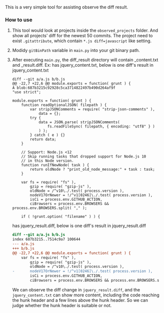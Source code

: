 This is a very simple tool for assisting observe the diff result.

### How to use
1. This tool would look at projects inside the `observed_projects` folder. And show all projects' diff for the newest 50 commits. The project need to exist `.gitattribute`, which contain `*.js diff=javascript` like setting.
2. Modidy `gitBinPath` variable in `main.py` into your git binary path.
3. After executing `main.py`, the diff_result directory will contain <XXX>_content.txt and <XXX>_result.diff. Ex:
    has jquery_content.txt, below is one diff's result in jquery_content.txt
    ```text
    diff --git a/a.js b/b.js
    @@ -22,7 +22,6 @@ module.exports = function( grunt ) {
    A blob:687b3215c92928c5ca3714822497b490d264af9f
    "use strict";

    module.exports = function( grunt ) {
        function readOptionalJSON( filepath ) {
            var stripJSONComments = require( "strip-json-comments" ),
                data = {};
            try {
                data = JSON.parse( stripJSONComments(
                    fs.readFileSync( filepath, { encoding: "utf8" } )
                ) );
            } catch ( e ) {}
            return data;
        }

        // Support: Node.js <12
        // Skip running tasks that dropped support for Node.js 10
        // in this Node version.
        function runIfNewNode( task ) {
            return oldNode ? "print_old_node_message:" + task : task;
        }

        var fs = require( "fs" ),
            gzip = require( "gzip-js" ),
            oldNode = /^v10\./.test( process.version ),
            nodeV17OrNewer = !/^v1[0246]\./.test( process.version ),
            isCi = process.env.GITHUB_ACTION,
            ciBrowsers = process.env.BROWSERS && process.env.BROWSERS.split( "," );

        if ( !grunt.option( "filename" ) ) {
    ```

    has jquery_result.diff, below is one diff's result in jquery_result.diff
    ```diff
    diff --git a/a.js b/b.js
    index 687b3215..7514c9a7 100644
    --- a/a.js
    +++ b/b.js
    @@ -22,7 +22,6 @@ module.exports = function( grunt ) {
        var fs = require( "fs" ),
            gzip = require( "gzip-js" ),
            oldNode = /^v10\./.test( process.version ),
    -		nodeV17OrNewer = !/^v1[0246]\./.test( process.version ),
            isCi = process.env.GITHUB_ACTION,
            ciBrowsers = process.env.BROWSERS && process.env.BROWSERS.split( "," );
    ```
    We can observe the diff change in `jquery_result.diff`, and the `jquery_content.txt` can show more content, including the code reaching the hunk header and a few lines above the hunk header. So we can judge whether the hunk header is suitable or not.